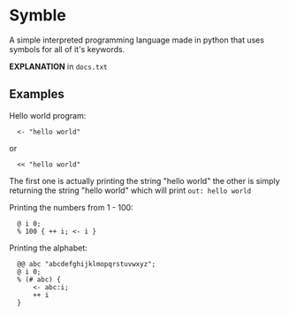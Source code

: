 # Symble
A simple interpreted programming language made in python that uses symbols for all of it's keywords.

**EXPLANATION** in `docs.txt`

## Examples

Hello world program:
```
  <- "hello world"
```
or
```
  << "hello world"
```
The first one is actually printing the string "hello world" the other is simply returning the string "hello world" which will print `out: hello world `

Printing the numbers from 1 - 100:
```
  @ i 0;
  % 100 { ++ i; <- i }
```

Printing the alphabet:
```
  @@ abc "abcdefghijklmopqrstuvwxyz";
  @ i 0;
  % (# abc) {
      <- abc:i;
      ++ i
  }
```
